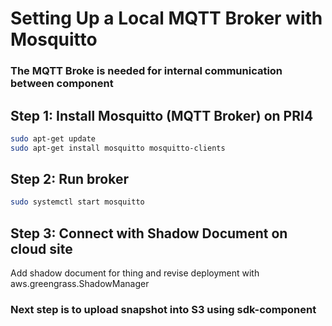 # Setting Up a Local MQTT Broker with Mosquitto

### The MQTT Broke is needed for internal communication between component 

## Step 1: Install Mosquitto (MQTT Broker) on PRI4

```bash
sudo apt-get update
sudo apt-get install mosquitto mosquitto-clients
```

## Step 2: Run broker

```bash
sudo systemctl start mosquitto
```

## Step 3: Connect with Shadow Document on cloud site
Add shadow document for thing and revise deployment with aws.greengrass.ShadowManager

### Next step is to upload snapshot into S3 using sdk-component
